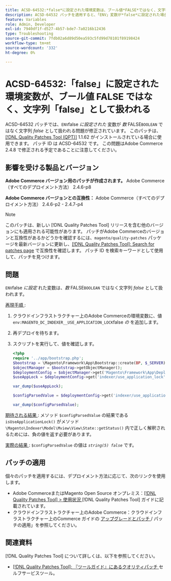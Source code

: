 ```yaml
---
title: ACSD-64532:*false*に設定された環境変数は、ブール値*FALSE*ではなく、文字列*false*として扱われます
description: ACSD-64532 パッチを適用すると、「ENV」変数が*false*に設定された場合、「BOOLEAN」*FALSE*ではなく文字列*false*として扱われるAdobe Commerceの問題が修正されます。
feature: Variables
role: Admin, Developer
exl-id: 7940df1f-d527-4b57-bde7-7a0216b12436
type: Troubleshooting
source-git-commit: 7fdb02a6d89d50ea593c5fd99d78101f89198424
workflow-type: tm+mt
source-wordcount: '332'
ht-degree: 0%

---
```


# ACSD-64532:「false」に設定された環境変数が、ブール値 FALSE ではなく、文字列「false」として扱われる

ACSD-64532 パッチでは、`ENV`false *に設定された* 変数が *数* FALSE`BOOLEAN` ではなく文字列 *false* として扱われる問題が修正されています。 このパッチは、[[!DNL Quality Patches Tool (QPT)]](/help/tools/quality-patches-tool/quality-patches-tool-to-self-serve-quality-patches.md) 1.1.62 がインストールされている場合に使用できます。 パッチ ID は ACSD-64532 です。 この問題はAdobe Commerce 2.4.8 で修正される予定であることに注意してください。

## 影響を受ける製品とバージョン

**Adobe Commerce バージョン用のパッチが作成されます。**
Adobe Commerce（すべてのデプロイメント方法） 2.4.6-p8

**Adobe Commerce バージョンとの互換性：**
Adobe Commerce（すべてのデプロイメント方法） 2.4.6-p2 - 2.4.7-p4

>[!NOTE]
>
>このパッチは、新しい [!DNL Quality Patches Tool] リリースを含む他のバージョンにも適用される可能性があります。 パッチがAdobe Commerceのバージョンと互換性があるかどうかを確認するには、`magento/quality-patches` パッケージを最新バージョンに更新し、[[!DNL Quality Patches Tool]: Search for patches page](https://experienceleague.adobe.com/tools/commerce-quality-patches/index.html) で互換性を確認します。 パッチ ID を検索キーワードとして使用して、パッチを見つけます。

## 問題

`ENV`false *に設定* れた変数は、*数* FALSE`BOOLEAN` ではなく文字列 *false* として扱われます。

<u> 再現手順 </u>:
1. クラウドインフラストラクチャー上のAdobe Commerceの環境変数に、値 `env:MAGENTO_DC_INDEXER__USE_APPLICATION_LOCK`false *の* を追加します。
1. 再デプロイを待ちます。
1. スクリプトを実行して、値を確認します。

   ```php
   <?php
   require '../app/bootstrap.php';
   $bootstrap = \Magento\Framework\App\Bootstrap::create(BP, $_SERVER);
   $objectManager = $bootstrap->getObjectManager();
   $deploymentConfig = $objectManager->get('Magento\Framework\App\DeploymentConfig');
   $useAppLock = $deploymentConfig->get('indexer/use_application_lock');
   
   var_dump($useAppLock);
   
   $configParsedValue = $deploymentConfig->get('indexer/use_application_lock') ?: false;
   
   var_dump($configParsedValue); 
   ```

<u> 期待される結果 </u>:
メソッド `$configParsedValue` の結果である `isUseApplicationLock()` がメソッド `\Magento\Indexer\Model\Mview\View\State::getStatus()` 内で正しく解釈されるためには、負の値を返す必要があります。

<u> 実際の結果 </u>:
`$configParsedValue` の値は *`string(5) false`* です。

## パッチの適用

個々のパッチを適用するには、デプロイメント方法に応じて、次のリンクを使用します。

* Adobe CommerceまたはMagento Open Source オンプレミス：[[!DNL Quality Patches Tool] > 使用状況 ](/help/tools/quality-patches-tool/usage.md) [!DNL Quality Patches Tool] ガイドに記載されています。
* クラウドインフラストラクチャー上のAdobe Commerce：クラウドインフラストラクチャー上のCommerce ガイドの [ アップグレードとパッチ ](https://experienceleague.adobe.com/docs/commerce-cloud-service/user-guide/develop/upgrade/apply-patches.html)/ パッチの適用」を参照してください。

## 関連資料

[!DNL Quality Patches Tool] について詳しくは、以下を参照してください。
* [[!DNL Quality Patches Tool]: 『ツールガイド』にあるクオリティパッチ ](/help/tools/quality-patches-tool/quality-patches-tool-to-self-serve-quality-patches.md) セルフサービスツール。

